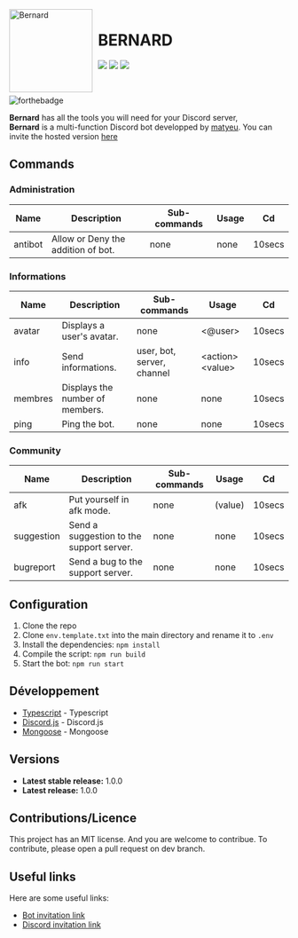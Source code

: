 <img width="150" height="150" align="left" style="float: left; margin: 0 10px 0 0;" alt="Bernard" src="https://cdn.discordapp.com/attachments/937724360725254154/983073875434831872/IMG_1553.JPG">

# BERNARD

[![](https://img.shields.io/discord/983056621716512910.svg?logo=discord&colorB=7289DA)](https://discord.gg/xNSKAkrPUg)
[![](https://img.shields.io/badge/discord.js-v13.0.0-blue.svg?logo=npm)](https://discord.js.org/)
[![](https://img.shields.io/badge/nodejs-16.6.0-green.svg)](https://www.nodejs.org)


<br>

![forthebadge](http://forthebadge.com/images/badges/built-with-love.svg)

**Bernard** has all the tools you will need for your Discord server,<br>
**Bernard** is a multi-function Discord bot developped by [matyeu](https://discord.com/users/916444775861850175). You can invite the hosted version [here](https://discord.com/api/oauth2/authorize?client_id=983074050010144819&permissions=8&scope=bot%20applications.commands)

## Commands

### Administration

| Name          | Description                              | Sub-commands   | Usage                 | Cd     |
| ------------- | ---------------------------------------- | -------------- | --------------------- | ------ |
| antibot       | Allow or Deny the addition of bot.       | none           | none                  | 10secs |

### Informations

| Name          | Description                          | Sub-commands                | Usage                 | Cd     |
| ------------- | ------------------------------------ | --------------------------- | --------------------- | ------ |
| avatar        | Displays a user's avatar.            | none                        | <@user>               | 10secs |
| info          | Send informations.                   | user, bot, server, channel  | \<action> \<value>    | 10secs |
| membres       | Displays the number of members.      | none                        | none                  | 10secs |
| ping          | Ping the bot.                        | none                        | none                  | 10secs |

### Community

| Name          | Description                              | Sub-commands   | Usage                 | Cd     |
| ------------- | ---------------------------------------- | -------------- | --------------------- | ------ |
| afk           | Put yourself in afk mode.                | none           | (value)               | 10secs |
| suggestion    | Send a suggestion to the support server. | none           | none                  | 10secs |
| bugreport     | Send a bug to the support server.        | none           | none                  | 10secs |


## Configuration

1. Clone the repo
2. Clone `env.template.txt` into the main directory and rename it to `.env`
3. Install the dependencies: `npm install`
4. Compile the script: `npm run build`
5. Start the bot: `npm run start`

## Développement

* [Typescript]() - Typescript
* [Discord.js](https://discord.js.org) - Discord.js
* [Mongoose](https://mongodb.com) - Mongoose

## Versions
* **Latest stable release:** 1.0.0
* **Latest release:** 1.0.0

## Contributions/Licence

This project has an MIT license. And you are welcome to contribue. To contribute, please open a pull request on dev branch.

## Useful links

Here are some useful links:
* [Bot invitation link](https://discord.com/api/oauth2/authorize?client_id=983074050010144819&permissions=8&scope=bot%20applications.commands)
* [Discord invitation link](https://discord.gg/xNSKAkrPUg)


